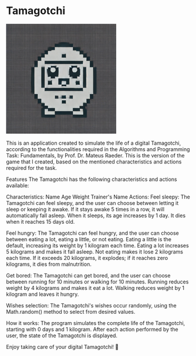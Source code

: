 # Tamagotchi

<img src="https://github.com/Eskeminha/Tamagotchi/blob/bd4ddab27e3338f705c98507d88cdb356b1c966a/TamagotchiLogo.jpg" alt="Tamagotchi Logo" width="300">

This is an application created to simulate the life of a digital Tamagotchi, according to the functionalities required in the Algorithms and Programming Task: Fundamentals, by Prof. Dr. Mateus Raeder. This is the version of the game that I created, based on the mentioned characteristics and actions required for the task.

Features
The Tamagotchi has the following characteristics and actions available:

Characteristics:
Name
Age
Weight
Trainer's Name
Actions:
Feel sleepy: The Tamagotchi can feel sleepy, and the user can choose between letting it sleep or keeping it awake. If it stays awake 5 times in a row, it will automatically fall asleep. When it sleeps, its age increases by 1 day. It dies when it reaches 15 days old.

Feel hungry: The Tamagotchi can feel hungry, and the user can choose between eating a lot, eating a little, or not eating. Eating a little is the default, increasing its weight by 1 kilogram each time. Eating a lot increases 5 kilograms and makes it fall asleep. Not eating makes it lose 2 kilograms each time. If it exceeds 20 kilograms, it explodes; if it reaches zero kilograms, it dies from malnutrition.

Get bored: The Tamagotchi can get bored, and the user can choose between running for 10 minutes or walking for 10 minutes. Running reduces weight by 4 kilograms and makes it eat a lot. Walking reduces weight by 1 kilogram and leaves it hungry.

Wishes selection:
The Tamagotchi's wishes occur randomly, using the Math.random() method to select from desired values.

How it works:
The program simulates the complete life of the Tamagotchi, starting with 0 days and 1 kilogram. After each action performed by the user, the state of the Tamagotchi is displayed.

Enjoy taking care of your digital Tamagotchi! 🐾
